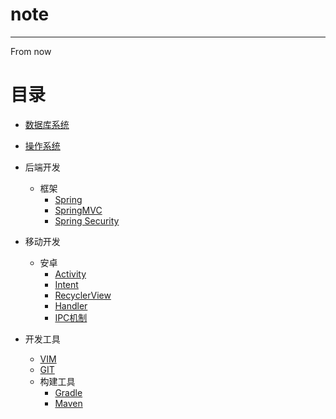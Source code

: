 # note
---
From now
# 目录
- [数据库系统](./数据库系统/nav.md)
- [操作系统](./操作系统/nav.md)

- 后端开发
    - 框架
        - [Spring](./后端开发/框架/Spring/nav.md)
        - [SpringMVC](./后端开发/框架/SpringMVC/nav.md)
        - [Spring Security](./后端开发/框架/SpringSecurity/nav.md)

- 移动开发
  - 安卓
    - [Activity](./移动开发/安卓/Activity.md)
    - [Intent](./移动开发/安卓/Intent.md)
    - [RecyclerView](./移动开发/安卓/RecyclerView.md)
    - [Handler](./移动开发/安卓/handler.md)
    - [IPC机制](./移动开发/安卓/IPC机制.md)
- 开发工具
    - [VIM](./开发工具/vim/vim.md)
    - [GIT](./开发工具/git.md)
    - 构建工具
        - [Gradle](./开发工具/构建工具/gradle.md)
        - [Maven](./开发工具/构建工具/maven.md)
    

